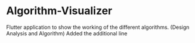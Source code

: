 # Algorithm-Visualizer
Flutter application to show the working of the different algorithms. (Design Analysis and Algorithm)
Added the additional line
